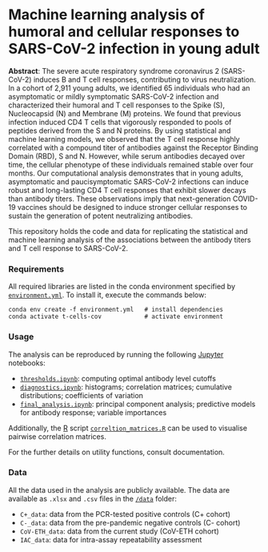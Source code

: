 # Machine learning analysis of humoral and cellular responses to SARS-CoV-2 infection in young adult

**Abstract**: The severe acute respiratory syndrome coronavirus 2 (SARS-CoV-2) induces B and T cell responses, 
contributing to virus neutralization. In a cohort of 2,911 young adults, we identified 65 individuals who had an 
asymptomatic or mildly symptomatic SARS-CoV-2 infection and characterized their humoral and T cell responses to the 
Spike (S), Nucleocapsid (N) and Membrane (M) proteins. We found that previous infection induced CD4 T cells that 
vigorously responded to pools of peptides derived from the S and N proteins. By using statistical and machine learning 
models, we observed that the T cell response highly correlated with a compound titer of antibodies against the Receptor 
Binding Domain (RBD), S and N. However, while serum antibodies decayed over time, the cellular phenotype of these 
individuals remained stable over four months. Our computational analysis demonstrates that in young adults, asymptomatic 
and paucisymptomatic SARS-CoV-2 infections can induce robust and long-lasting CD4 T cell responses that exhibit slower 
decays than antibody titers. These observations imply that next-generation COVID-19 vaccines should be designed to induce 
stronger cellular responses to sustain the generation of potent neutralizing antibodies.

This repository holds the code and data for replicating the statistical and machine learning analysis of the associations 
between the antibody titers and T cell response to SARS-CoV-2.

### Requirements

All required libraries are listed in the conda environment specified by [`environment.yml`](/environment.yml). 
To install it, execute the commands below:
```
conda env create -f environment.yml   # install dependencies
conda activate t-cells-cov            # activate environment
```

### Usage

The analysis can be reproduced by running the following [Jupyter](https://jupyter.org/) notebooks:
- [`thresholds.ipynb`](/thresholds.ipynb): computing optimal antibody level cutoffs
- [`diagnostics.ipynb`](/diagnostics.ipynb): histograms; correlation matrices; cumulative distributions; coefficients of variation
- [`final_analysis.ipynb`](/final_analysis.ipynb): principal component analysis; predictive models for antibody response; variable importances

Additionally, the [R](https://www.r-project.org/) script [`correltion_matrices.R`](/correlation_matrices.R) can be used to visualise pairwise correlation matrices.

For the further details on utility functions, consult documentation.

### Data

All the data used in the analysis are publicly available. The data are available as `.xlsx` and  `.csv` files in the [`/data`](/data/) folder:
- `C+_data`: data from the PCR-tested positive controls (C+ cohort)
- `C-_data`: data from the pre-pandemic negative controls (C- cohort)
- `CoV-ETH_data`: data from the current study (CoV-ETH cohort)
- `IAC_data`: data for intra-assay repeatability assessment